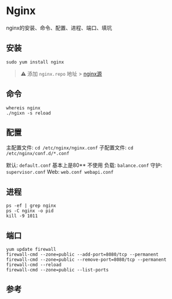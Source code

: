 # Nginx

nginx的安装、命令、配置、进程、端口、填坑

## 安装

```console
sudo yum install nginx
```

> :warning: 添加 `nginx.repo` 地址 > [nginx源](http://nginx.org/en/linux_packages.html)

## 命令

```console
whereis nginx
./ngixn -s reload
```

## 配置

主配置文件: `cd /etc/nginx/nginx.conf`
子配置文件: `cd /etc/nginx/conf.d/*.conf`

默认: `default.conf` 基本上是80** 不使用
负载: `balance.conf`
守护: `supervisor.conf`
Web: `web.conf webapi.conf`

## 进程

```console
ps -ef | grep nginx
ps -C nginx -o pid
kill -9 1011
```

## 端口

```console
yum update firewall
firewall-cmd --zone=public --add-port=8080/tcp --permanent
firewall-cmd --zone=public --remove-port=8080/tcp --permanent
firewall-cmd --reload
firewall-cmd --zone=public --list-ports
```

## 参考
